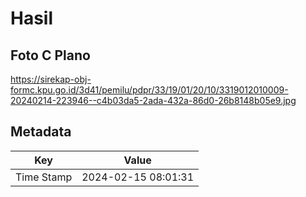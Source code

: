 # Hasil

## Foto C Plano

https://sirekap-obj-formc.kpu.go.id/3d41/pemilu/pdpr/33/19/01/20/10/3319012010009-20240214-223946--c4b03da5-2ada-432a-86d0-26b8148b05e9.jpg


## Metadata

| Key        | Value               |
| ---------- | ------------------- |
| Time Stamp | 2024-02-15 08:01:31 |



